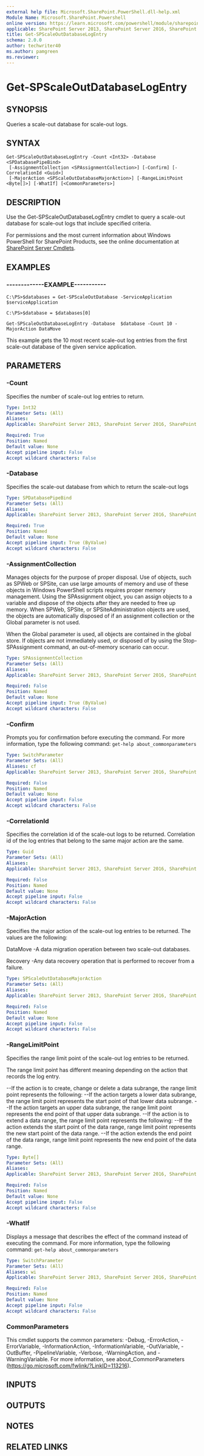 ```yaml
---
external help file: Microsoft.SharePoint.PowerShell.dll-help.xml
Module Name: Microsoft.SharePoint.Powershell
online version: https://learn.microsoft.com/powershell/module/sharepoint-server/get-spscaleoutdatabaselogentry
applicable: SharePoint Server 2013, SharePoint Server 2016, SharePoint Server 2019
title: Get-SPScaleOutDatabaseLogEntry
schema: 2.0.0
author: techwriter40
ms.author: pamgreen
ms.reviewer:
---
```


# Get-SPScaleOutDatabaseLogEntry

## SYNOPSIS

Queries a scale-out database for scale-out logs.



## SYNTAX

```
Get-SPScaleOutDatabaseLogEntry -Count <Int32> -Database <SPDatabasePipeBind>
 [-AssignmentCollection <SPAssignmentCollection>] [-Confirm] [-CorrelationId <Guid>]
 [-MajorAction <SPScaleOutDatabaseMajorAction>] [-RangeLimitPoint <Byte[]>] [-WhatIf] [<CommonParameters>]
```

## DESCRIPTION
Use the Get-SPScaleOutDatabaseLogEntry cmdlet to query a scale-out database for scale-out logs that include specified criteria.

For permissions and the most current information about Windows PowerShell for SharePoint Products, see the online documentation at [SharePoint Server Cmdlets](https://learn.microsoft.com/powershell/sharepoint/sharepoint-server/sharepoint-server-cmdlets).

## EXAMPLES

### -------------EXAMPLE----------- 
```
C:\PS>$databases = Get-SPScaleOutDatabase -ServiceApplication $serviceApplication

C:\PS>$database = $databases[0]

Get-SPScaleOutDatabaseLogEntry -Database  $database -Count 10 -MajorAction DataMove
```

This example gets the 10 most recent scale-out log entries from the first scale-out database of the given service application.

## PARAMETERS

### -Count
Specifies the number of scale-out log entries to return.

```yaml
Type: Int32
Parameter Sets: (All)
Aliases: 
Applicable: SharePoint Server 2013, SharePoint Server 2016, SharePoint Server 2019

Required: True
Position: Named
Default value: None
Accept pipeline input: False
Accept wildcard characters: False
```

### -Database
Specifies the scale-out database from which to return the scale-out logs

```yaml
Type: SPDatabasePipeBind
Parameter Sets: (All)
Aliases: 
Applicable: SharePoint Server 2013, SharePoint Server 2016, SharePoint Server 2019

Required: True
Position: Named
Default value: None
Accept pipeline input: True (ByValue)
Accept wildcard characters: False
```

### -AssignmentCollection
Manages objects for the purpose of proper disposal.
Use of objects, such as SPWeb or SPSite, can use large amounts of memory and use of these objects in Windows PowerShell scripts requires proper memory management.
Using the SPAssignment object, you can assign objects to a variable and dispose of the objects after they are needed to free up memory.
When SPWeb, SPSite, or SPSiteAdministration objects are used, the objects are automatically disposed of if an assignment collection or the Global parameter is not used.

When the Global parameter is used, all objects are contained in the global store.
If objects are not immediately used, or disposed of by using the Stop-SPAssignment command, an out-of-memory scenario can occur.

```yaml
Type: SPAssignmentCollection
Parameter Sets: (All)
Aliases: 
Applicable: SharePoint Server 2013, SharePoint Server 2016, SharePoint Server 2019

Required: False
Position: Named
Default value: None
Accept pipeline input: True (ByValue)
Accept wildcard characters: False
```

### -Confirm
Prompts you for confirmation before executing the command.
For more information, type the following command: `get-help about_commonparameters`

```yaml
Type: SwitchParameter
Parameter Sets: (All)
Aliases: cf
Applicable: SharePoint Server 2013, SharePoint Server 2016, SharePoint Server 2019

Required: False
Position: Named
Default value: None
Accept pipeline input: False
Accept wildcard characters: False
```

### -CorrelationId
Specifies the correlation id of the scale-out logs to be returned.
Correlation id of the log entries that belong to the same major action are the same.

```yaml
Type: Guid
Parameter Sets: (All)
Aliases: 
Applicable: SharePoint Server 2013, SharePoint Server 2016, SharePoint Server 2019

Required: False
Position: Named
Default value: None
Accept pipeline input: False
Accept wildcard characters: False
```

### -MajorAction
Specifies the major action of the scale-out log entries to be returned.
The values are the following:

DataMove -A data migration operation between two scale-out databases.

Recovery -Any data recovery operation that is performed to recover from a failure.

```yaml
Type: SPScaleOutDatabaseMajorAction
Parameter Sets: (All)
Aliases: 
Applicable: SharePoint Server 2013, SharePoint Server 2016, SharePoint Server 2019

Required: False
Position: Named
Default value: None
Accept pipeline input: False
Accept wildcard characters: False
```

### -RangeLimitPoint

Specifies the range limit point of the scale-out log entries to be returned.

The range limit point has different meaning depending on the action that records the log entry.

--If the action is to create, change or delete a data subrange, the range limit point represents the following:
--If the action targets a lower data subrange, the range limit point represents the start point of that lower data subrange.
--If the action targets an upper data subrange, the range limit point represents the end point of that upper data subrange.
--If the action is to extend a data range, the range limit point represents the following:
--If the action extends the start point of the data range, range limit point represents the new start point of the data range.
--If the action extends the end point of the data range, range limit point represents the new end point of the data range.



```yaml
Type: Byte[]
Parameter Sets: (All)
Aliases: 
Applicable: SharePoint Server 2013, SharePoint Server 2016, SharePoint Server 2019

Required: False
Position: Named
Default value: None
Accept pipeline input: False
Accept wildcard characters: False
```

### -WhatIf
Displays a message that describes the effect of the command instead of executing the command.
For more information, type the following command: `get-help about_commonparameters`

```yaml
Type: SwitchParameter
Parameter Sets: (All)
Aliases: wi
Applicable: SharePoint Server 2013, SharePoint Server 2016, SharePoint Server 2019

Required: False
Position: Named
Default value: None
Accept pipeline input: False
Accept wildcard characters: False
```

### CommonParameters
This cmdlet supports the common parameters: -Debug, -ErrorAction, -ErrorVariable, -InformationAction, -InformationVariable, -OutVariable, -OutBuffer, -PipelineVariable, -Verbose, -WarningAction, and -WarningVariable. For more information, see about_CommonParameters (https://go.microsoft.com/fwlink/?LinkID=113216).

## INPUTS

## OUTPUTS

## NOTES

## RELATED LINKS

